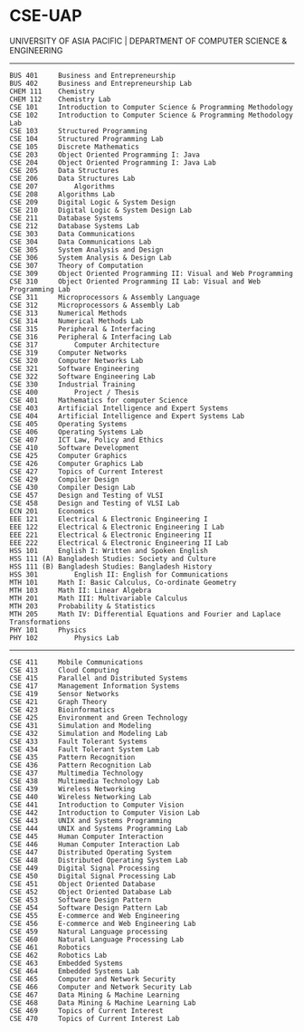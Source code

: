 # CSE-UAP
UNIVERSITY OF ASIA PACIFIC | DEPARTMENT OF COMPUTER SCIENCE &amp; ENGINEERING

---

    BUS 401 	Business and Entrepreneurship
    BUS 402 	Business and Entrepreneurship Lab
    CHEM 111 	Chemistry
    CHEM 112 	Chemistry Lab
    CSE 101 	Introduction to Computer Science & Programming Methodology	
    CSE 102 	Introduction to Computer Science & Programming Methodology Lab
    CSE 103 	Structured Programming
    CSE 104 	Structured Programming Lab
    CSE 105 	Discrete Mathematics
    CSE 203 	Object Oriented Programming I: Java
    CSE 204 	Object Oriented Programming I: Java Lab
    CSE 205 	Data Structures
    CSE 206 	Data Structures Lab
    CSE 207	        Algorithms
    CSE 208 	Algorithms Lab
    CSE 209 	Digital Logic & System Design
    CSE 210 	Digital Logic & System Design Lab
    CSE 211 	Database Systems
    CSE 212 	Database Systems Lab
    CSE 303 	Data Communications
    CSE 304 	Data Communications Lab
    CSE 305 	System Analysis and Design
    CSE 306 	System Analysis & Design Lab
    CSE 307 	Theory of Computation
    CSE 309 	Object Oriented Programming II: Visual and Web Programming
    CSE 310 	Object Oriented Programming II Lab: Visual and Web Programming Lab
    CSE 311 	Microprocessors & Assembly Language
    CSE 312 	Microprocessors & Assembly Lab
    CSE 313 	Numerical Methods
    CSE 314 	Numerical Methods Lab
    CSE 315 	Peripheral & Interfacing	
    CSE 316 	Peripheral & Interfacing Lab
    CSE 317	        Computer Architecture
    CSE 319 	Computer Networks
    CSE 320 	Computer Networks Lab
    CSE 321 	Software Engineering
    CSE 322 	Software Engineering Lab
    CSE 330 	Industrial Training
    CSE 400	        Project / Thesis
    CSE 401 	Mathematics for computer Science
    CSE 403 	Artificial Intelligence and Expert Systems
    CSE 404 	Artificial Intelligence and Expert Systems Lab
    CSE 405 	Operating Systems
    CSE 406 	Operating Systems Lab
    CSE 407 	ICT Law, Policy and Ethics
    CSE 410 	Software Development
    CSE 425 	Computer Graphics
    CSE 426 	Computer Graphics Lab
    CSE 427 	Topics of Current Interest
    CSE 429 	Compiler Design
    CSE 430 	Compiler Design Lab
    CSE 457 	Design and Testing of VLSI
    CSE 458 	Design and Testing of VLSI Lab
    ECN 201 	Economics
    EEE 121 	Electrical & Electronic Engineering I
    EEE 122 	Electrical & Electronic Engineering I Lab
    EEE 221 	Electrical & Electronic Engineering II
    EEE 222 	Electrical & Electronic Engineering II Lab
    HSS 101 	English I: Written and Spoken English
    HSS 111 (A)	Bangladesh Studies: Society and Culture
    HSS 111 (B)	Bangladesh Studies: Bangladesh History
    HSS 301	        English II: English for Communications
    MTH 101 	Math I: Basic Calculus, Co-ordinate Geometry
    MTH 103 	Math II: Linear Algebra
    MTH 201 	Math III: Multivariable Calculus
    MTH 203 	Probability & Statistics
    MTH 205 	Math IV: Differential Equations and Fourier and Laplace Transformations
    PHY 101 	Physics
    PHY 102	        Physics Lab
---

    CSE 411		Mobile Communications
    CSE 413		Cloud Computing
    CSE 415		Parallel and Distributed Systems
    CSE 417		Management Information Systems
    CSE 419		Sensor Networks
    CSE 421		Graph Theory
    CSE 423		Bioinformatics
    CSE 425		Environment and Green Technology
    CSE 431		Simulation and Modeling
    CSE 432		Simulation and Modeling Lab
    CSE 433		Fault Tolerant Systems
    CSE 434		Fault Tolerant System Lab
    CSE 435		Pattern Recognition
    CSE 436		Pattern Recognition Lab
    CSE 437		Multimedia Technology
    CSE 438		Multimedia Technology Lab
    CSE 439		Wireless Networking
    CSE 440		Wireless Networking Lab
    CSE 441		Introduction to Computer Vision
    CSE 442		Introduction to Computer Vision Lab
    CSE 443		UNIX and Systems Programming
    CSE 444		UNIX and Systems Programming Lab
    CSE 445		Human Computer Interaction
    CSE 446		Human Computer Interaction Lab
    CSE 447		Distributed Operating System
    CSE 448		Distributed Operating System Lab
    CSE 449		Digital Signal Processing
    CSE 450		Digital Signal Processing Lab
    CSE 451		Object Oriented Database
    CSE 452		Object Oriented Database Lab
    CSE 453		Software Design Pattern
    CSE 454		Software Design Pattern Lab
    CSE 455		E-commerce and Web Engineering
    CSE 456		E-commerce and Web Engineering Lab
    CSE 459		Natural Language processing
    CSE 460		Natural Language Processing Lab
    CSE 461		Robotics
    CSE 462		Robotics Lab
    CSE 463		Embedded Systems
    CSE 464		Embedded Systems Lab
    CSE 465		Computer and Network Security
    CSE 466		Computer and Network Security Lab
    CSE 467		Data Mining & Machine Learning
    CSE 468		Data Mining & Machine Learning Lab
    CSE 469		Topics of Current Interest
    CSE 470		Topics of Current Interest Lab
